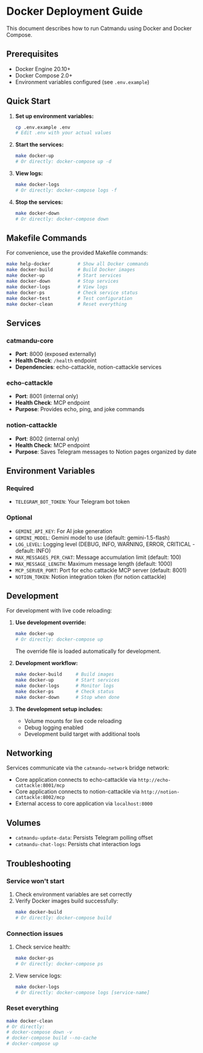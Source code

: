 # Docker Deployment Guide

This document describes how to run Catmandu using Docker and Docker Compose.

## Prerequisites

- Docker Engine 20.10+
- Docker Compose 2.0+
- Environment variables configured (see `.env.example`)

## Quick Start

1. **Set up environment variables:**

   ```bash
   cp .env.example .env
   # Edit .env with your actual values
   ```

2. **Start the services:**

   ```bash
   make docker-up
   # Or directly: docker-compose up -d
   ```

3. **View logs:**

   ```bash
   make docker-logs
   # Or directly: docker-compose logs -f
   ```

4. **Stop the services:**

   ```bash
   make docker-down
   # Or directly: docker-compose down
   ```

## Makefile Commands

For convenience, use the provided Makefile commands:

```bash
make help-docker          # Show all Docker commands
make docker-build         # Build Docker images
make docker-up            # Start services
make docker-down          # Stop services
make docker-logs          # View logs
make docker-ps            # Check service status
make docker-test          # Test configuration
make docker-clean         # Reset everything
```

## Services

### catmandu-core

- **Port**: 8000 (exposed externally)
- **Health Check**: `/health` endpoint
- **Dependencies**: echo-cattackle, notion-cattackle services

### echo-cattackle

- **Port**: 8001 (internal only)
- **Health Check**: MCP endpoint
- **Purpose**: Provides echo, ping, and joke commands

### notion-cattackle

- **Port**: 8002 (internal only)
- **Health Check**: MCP endpoint
- **Purpose**: Saves Telegram messages to Notion pages organized by date

## Environment Variables

### Required

- `TELEGRAM_BOT_TOKEN`: Your Telegram bot token

### Optional

- `GEMINI_API_KEY`: For AI joke generation
- `GEMINI_MODEL`: Gemini model to use (default: gemini-1.5-flash)
- `LOG_LEVEL`: Logging level (DEBUG, INFO, WARNING, ERROR, CRITICAL - default: INFO)
- `MAX_MESSAGES_PER_CHAT`: Message accumulation limit (default: 100)
- `MAX_MESSAGE_LENGTH`: Maximum message length (default: 1000)
- `MCP_SERVER_PORT`: Port for echo cattackle MCP server (default: 8001)
- `NOTION_TOKEN`: Notion integration token (for notion cattackle)

## Development

For development with live code reloading:

1. **Use development override:**

   ```bash
   make docker-up
   # Or directly: docker-compose up
   ```

   The override file is loaded automatically for development.

2. **Development workflow:**

   ```bash
   make docker-build     # Build images
   make docker-up        # Start services
   make docker-logs      # Monitor logs
   make docker-ps        # Check status
   make docker-down      # Stop when done
   ```

3. **The development setup includes:**
   - Volume mounts for live code reloading
   - Debug logging enabled
   - Development build target with additional tools

## Networking

Services communicate via the `catmandu-network` bridge network:

- Core application connects to echo-cattackle via `http://echo-cattackle:8001/mcp`
- Core application connects to notion-cattackle via `http://notion-cattackle:8002/mcp`
- External access to core application via `localhost:8000`

## Volumes

- `catmandu-update-data`: Persists Telegram polling offset
- `catmandu-chat-logs`: Persists chat interaction logs

## Troubleshooting

### Service won't start

1. Check environment variables are set correctly
2. Verify Docker images build successfully:
   ```bash
   make docker-build
   # Or directly: docker-compose build
   ```

### Connection issues

1. Check service health:
   ```bash
   make docker-ps
   # Or directly: docker-compose ps
   ```
2. View service logs:
   ```bash
   make docker-logs
   # Or directly: docker-compose logs [service-name]
   ```

### Reset everything

```bash
make docker-clean
# Or directly:
# docker-compose down -v
# docker-compose build --no-cache
# docker-compose up
```
